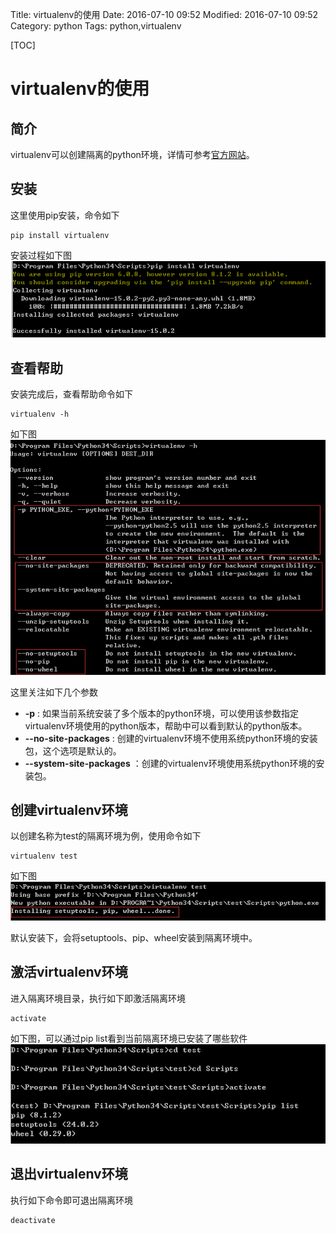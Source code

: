 Title: virtualenv的使用
Date: 2016-07-10 09:52
Modified: 2016-07-10 09:52
Category: python
Tags: python,virtualenv

[TOC]

# virtualenv的使用 #

## 简介 ##
virtualenv可以创建隔离的python环境，详情可参考[官方网站](https://virtualenv.pypa.io/en/latest/index.html)。

## 安装 ##
这里使用pip安装，命令如下
```
pip install virtualenv
```
安装过程如下图
![83d27173-3d84-4ec3-9513-ea16b41dd365](https://raw.githubusercontent.com/wadou/image_hosting_01/master/83d27173-3d84-4ec3-9513-ea16b41dd365.png)

## 查看帮助 ##
安装完成后，查看帮助命令如下
```
virtualenv -h
```
如下图
![76536961-a9dc-467c-96d2-3bd0a525385c](https://raw.githubusercontent.com/wadou/image_hosting_01/master/76536961-a9dc-467c-96d2-3bd0a525385c.png)

这里关注如下几个参数
*  **-p** : 如果当前系统安装了多个版本的python环境，可以使用该参数指定virtualenv环境使用的python版本，帮助中可以看到默认的python版本。
*  **--no-site-packages** : 创建的virtualenv环境不使用系统python环境的安装包，这个选项是默认的。
*  **--system-site-packages** ：创建的virtualenv环境使用系统python环境的安装包。




## 创建virtualenv环境 ##
以创建名称为test的隔离环境为例，使用命令如下
```
virtualenv test
```
如下图
![b00d2eda-cdfa-4e14-a3c8-7749bdddff49](https://raw.githubusercontent.com/wadou/image_hosting_01/master/b00d2eda-cdfa-4e14-a3c8-7749bdddff49.jpg)

默认安装下，会将setuptools、pip、wheel安装到隔离环境中。

## 激活virtualenv环境 ##
进入隔离环境目录，执行如下即激活隔离环境
```
activate
```
如下图，可以通过pip list看到当前隔离环境已安装了哪些软件
![48be61cc-a1ca-4f9e-a13f-262d253d6bf5](https://raw.githubusercontent.com/wadou/image_hosting_01/master/48be61cc-a1ca-4f9e-a13f-262d253d6bf5.jpg)

## 退出virtualenv环境 ##
执行如下命令即可退出隔离环境
```
deactivate
```
